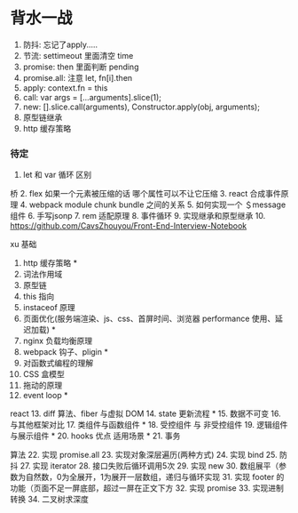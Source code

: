 # 背水一战

1. 防抖: 忘记了apply.....
2. 节流: settimeout 里面清空 time
3. promise: then 里面判断 pending
4. promise.all: 注意 let, fn[i].then
5. apply: context.fn = this
6. call: var args = [...arguments].slice(1);
7. new: [].slice.call(arguments),  Constructor.apply(obj, arguments);
8. 原型链继承
9. http 缓存策略



### 待定
1. let 和 var 循环 区别

桥
2. flex 如果一个元素被压缩的话 哪个属性可以不让它压缩
3. react 合成事件原理
4. webpack module chunk bundle 之间的关系
5. 如何实现一个 ＄message 组件
6. 手写jsonp
7. rem 适配原理
8. 事件循环
9. 实现继承和原型继承
10. https://github.com/CavsZhouyou/Front-End-Interview-Notebook

xu
基础
1. http 缓存策略 *
2. 词法作用域
3. 原型链 
4. this 指向
5. instaceof 原理
6. 页面优化(服务端渲染、js、css、首屏时间、浏览器 performance 使用、延迟加载) *
7. nginx 负载均衡原理
8. webpack 钩子、pligin *
9. 对函数式编程的理解
10. CSS 盒模型
11. 拖动的原理
12. event loop *

react
13. diff 算法、fiber 与虚拟 DOM
14. state 更新流程 *
15. 数据不可变
16. 与其他框架对比
17. 类组件与函数组件 *
18. 受控组件 与 非受控组件
19. 逻辑组件 与展示组件 *
20. hooks 优点 适用场景 *
21. 事务

算法
22. 实现 promise.all
23. 实现对象深层遍历(两种方式)
24. 实现 bind
25. 防抖
27. 实现 iterator
28. 接口失败后循环调用5次
29. 实现 new
30. 数组展平（参数为自然数，0为全展开，1为展开一层数组，递归与循环实现
31. 实现 footer 的功能（页面不足一屏底部，超过一屏在正文下方
32. 实现 promise
33. 实现进制转换
34. 二叉树求深度